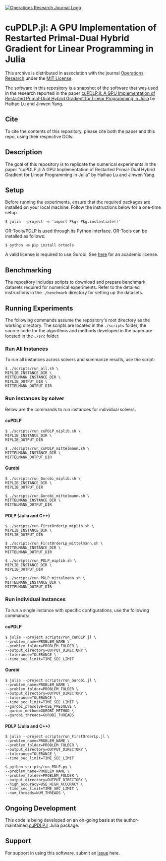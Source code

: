[![Operations Research Journal Logo](https://orjournal.github.io/OperationsReseachHeader.jpg)](https://pubsonline.informs.org/journal/opre)

# cuPDLP.jl: A GPU Implementation of Restarted Primal-Dual Hybrid Gradient for Linear Programming in Julia

This archive is distributed in association with the journal [Operations Research](https://pubsonline.informs.org/journal/opre) under the [MIT License](LICENSE).

The software in this repository is a snapshot of the software that was used in the research reported in the paper [cuPDLP.jl: A GPU Implementation of Restarted Primal-Dual Hybrid Gradient for Linear Programming in Julia]() by Haihao Lu and Jinwen Yang.

## Cite

To cite the contents of this repository, please cite both the paper and this repo, using their respective DOIs.

## Description

The goal of this repository is to replicate the numerical experiments in the paper "cuPDLP.jl: A GPU Implementation of Restarted Primal-Dual Hybrid Gradient for Linear Programming in Julia" by Haihao Lu and Jinwen Yang.

## Setup

Before running the experiments, ensure that the required packages are installed on your local machine. Follow the instructions below for a one-time setup.

```shell
$ julia --project -e 'import Pkg; Pkg.instantiate()'
```

OR-Tools/PDLP is used through its Python interface. OR-Tools can be installed as follows:
```shell
$ python -m pip install ortools
```

A valid license is required to use Gurobi. See [here](https://www.gurobi.com/academia/academic-program-and-licenses/) for an academic license.

## Benchmarking
The repository includes scripts to download and prepare benchmark datasets required for numerical experiments. Refer to the detailed instructions in the `./benchmark` directory for setting up the datasets.


## Running Experiments

The following commands assume the repository's root directory as the working directory. The scripts are located in the `./scripts` folder, the source code for the algorithms and methods developed in the paper are located in the `./src` folder.

### Run All Instances

To run all instances across solvers and summarize results, use the script:
```shell
$ ./scripts/run_all.sh \
MIPLIB_INSTANCE_DIR \
MITTELMANN_INSTANCE_DIR \
MIPLIB_OUTPUT_DIR \
MITTELMANN_OUTPUT_DIR
```

### Run instances by solver
Below are the commands to run instances for individual solvers.
#### cuPDLP
```shell
$ ./scripts/run_cuPDLP_miplib.sh \
MIPLIB_INSTANCE_DIR \
MIPLIB_OUTPUT_DIR

$ ./scripts/run_cuPDLP_mittelmann.sh \
MITTELMANN_INSTANCE_DIR \
MITTELMANN_OUTPUT_DIR
```

#### Gurobi
```shell
$ ./scripts/run_Gurobi_miplib.sh \
MIPLIB_INSTANCE_DIR \
MIPLIB_OUTPUT_DIR

$ ./scripts/run_Gurobi_mittelmann.sh \
MITTELMANN_INSTANCE_DIR \
MITTELMANN_OUTPUT_DIR
```

#### PDLP (Julia and C++)
```shell
$ ./scripts/run_FirstOrderLp_miplib.sh \
MIPLIB_INSTANCE_DIR \
MIPLIB_OUTPUT_DIR

$ ./scripts/run_FirstOrderLp_mittelmann.sh \
MITTELMANN_INSTANCE_DIR \
MITTELMANN_OUTPUT_DIR
```

```shell
$ ./scripts/run_PDLP_miplib.sh \ 
MIPLIB_INSTANCE_DIR \
MIPLIB_OUTPUT_DIR

$ ./scripts/run_PDLP_mittelmann.sh \
MITTELMANN_INSTANCE_DIR \
MITTELMANN_OUTPUT_DIR
```

### Run individual instances
To run a single instance with specific configurations, use the following commands:
#### cuPDLP 
```shell
$ julia --project scripts/run_cuPDLP.jl \
--problem_name=PROBLEM_NAME \
--problem_folder=PROBLEM_FOLDER \
--output_directory=OUTPUT_DIRECTORY \
--tolerance=TOLERANCE \
--time_sec_limit=TIME_SEC_LIMIT
```

#### Gurobi
```shell
$ julia --project scripts/run_Gurobi.jl \
--problem_name=PROBLEM_NAME \
--problem_folder=PROBLEM_FOLDER \
--output_directory=OUTPUT_DIRECTORY \
--tolerance=TOLERANCE \
--time_sec_limit=TIME_SEC_LIMIT \
--gurobi_presolve=USE_PRESOLVE \
--gurobi_method=GUROBI_METHOD \
--gurobi_threads=GUROBI_THREADS
```

#### PDLP (Julia and C++)
```shell
$ julia --project scripts/run_FirstOrderLp.jl \
--problem_name=PROBLEM_NAME \
--problem_folder=PROBLEM_FOLDER \
--output_directory=OUTPUT_DIRECTORY \
--tolerance=TOLERANCE \
--time_sec_limit=TIME_SEC_LIMIT
```

```shell
$ python scripts/run_PDLP.py \
--problem_name=PROBLEM_NAME \
--problem_folder=PROBLEM_FOLDER \
--output_directory=OUTPUT_DIRECTORY \
--high_accuracy=USE_HIGH_ACCURACY \
--time_sec_limit=TIME_SEC_LIMIT \
--num_threads=NUM_THREADS \       
```

## Ongoing Development

This code is being developed on an on-going basis at the author-maintained
[cuPDLP.jl](https://github.com/jinwen-yang/cuPDLP.jl) Julia package.

## Support

For support in using this software, submit an
[issue](https://github.com/jinwen-yang/cuPDLP.jl/issues/new) here.
